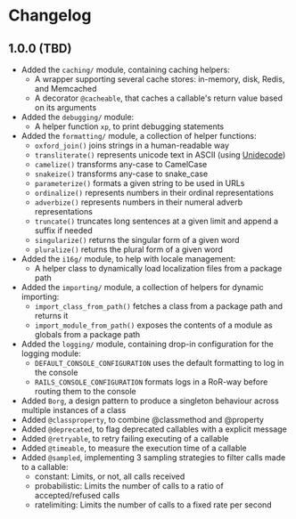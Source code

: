 # Changelog

## 1.0.0 (TBD)

- Added the `caching/` module, containing caching helpers:
    - A wrapper supporting several cache stores: in-memory, disk, Redis, and Memcached
    - A decorator `@cacheable`, that caches a callable's return value based on its arguments
- Added the `debugging/` module:
    - A helper function `xp`, to print debugging statements
- Added the `formatting/` module, a collection of helper functions:
    - `oxford_join()` joins strings in a human-readable way
    - `transliterate()` represents unicode text in ASCII (using [Unidecode](https://github.com/avian2/unidecode))
    - `camelize()` transforms any-case to CamelCase
    - `snakeize()` transforms any-case to snake\_case
    - `parameterize()` formats a given string to be used in URLs
    - `ordinalize()` represents numbers in their ordinal representations
    - `adverbize()` represents numbers in their numeral adverb representations
    - `truncate()` truncates long sentences at a given limit and append a suffix if needed
    - `singularize()` returns the singular form of a given word
    - `pluralize()` returns the plural form of a given word
- Added the `i16g/` module, to help with locale management:
    - A helper class to dynamically load localization files from a package path
- Added the `importing/` module, a collection of helpers for dynamic importing:
    - `import_class_from_path()` fetches a class from a package path and returns it
    - `import_module_from_path()` exposes the contents of a module as globals from a package path
- Added the `logging/` module, containing drop-in configuration for the logging module:
    - `DEFAULT_CONSOLE_CONFIGURATION` uses the default formatting to log in the console
    - `RAILS_CONSOLE_CONFIGURATION` formats logs in a RoR-way before routing them to the console
- Added `Borg`, a design pattern to produce a singleton behaviour across multiple instances of a class
- Added `@classproperty`, to combine @classmethod and @property
- Added `@deprecated`, to flag deprecated callables with a explicit message
- Added `@retryable`, to retry failing executing of a callable
- Added `@timeable`, to measure the execution time of a callable
- Added `@sampled`, implementing 3 sampling strategies to filter calls made to a callable:
    - constant: Limits, or not, all calls received
    - probabilistic: Limits the number of calls to a ratio of accepted/refused calls
    - ratelimiting: Limits the number of calls to a fixed rate per second
